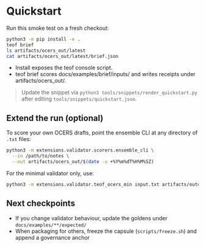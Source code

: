 # Quickstart

<!-- generated: quickstart snippet -->
Run this smoke test on a fresh checkout:
```bash
python3 -m pip install -e .
teof brief
ls artifacts/ocers_out/latest
cat artifacts/ocers_out/latest/brief.json
```

- Install exposes the teof console script.
- teof brief scores docs/examples/brief/inputs/ and writes receipts under artifacts/ocers_out/<UTC>.

> Update the snippet via `python3 tools/snippets/render_quickstart.py` after editing `tools/snippets/quickstart.json`.

## Extend the run (optional)
To score your own OCERS drafts, point the ensemble CLI at any directory of `.txt` files:
```bash
python3 -m extensions.validator.scorers.ensemble_cli \
  --in /path/to/notes \
  --out artifacts/ocers_out/$(date -u +%Y%m%dT%H%M%SZ)
```

For the minimal validator only, use:
```bash
python3 -m extensions.validator.teof_ocers_min input.txt artifacts/outdir
```

## Next checkpoints
- If you change validator behaviour, update the goldens under `docs/examples/**/expected/`
- When packaging for others, freeze the capsule (`scripts/freeze.sh`) and append a governance anchor
